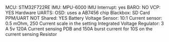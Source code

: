 MCU: STM32F722RE
IMU: MPU-6000
IMU Interrupt: yes
BARO: NO
VCP: YES
Hardware UARTS:
OSD: uses a AB7456 chip
Blackbox: SD Card
PPM/UART NOT Shared: YES
Battery Voltage Sensor: 10:1
Current sensor: 0.5 mOhm, 250 Current scale in the setting
Integrated Voltage Regulator: 3 A 5v 
120A Current sensing PDB and 150A burst current for 10S on the current sensing Resistor
